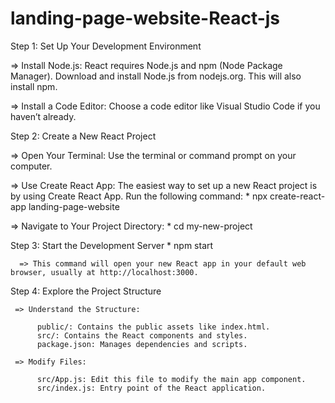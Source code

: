# landing-page-website-React-js

Step 1: Set Up Your Development Environment

 => Install Node.js: React requires Node.js and npm (Node Package Manager). Download and install Node.js from nodejs.org. This will also install npm.

 => Install a Code Editor: Choose a code editor like Visual Studio Code if you haven’t already.

 Step 2: Create a New React Project

  => Open Your Terminal: Use the terminal or command prompt on your computer.

  => Use Create React App: The easiest way to set up a new React project is by using Create React App. Run the following command:
      * npx create-react-app landing-page-website

   => Navigate to Your Project Directory:
      * cd my-new-project

Step 3: Start the Development Server
      * npm start

      => This command will open your new React app in your default web browser, usually at http://localhost:3000.

Step 4: Explore the Project Structure
      
     => Understand the Structure:

          public/: Contains the public assets like index.html.
          src/: Contains the React components and styles.
          package.json: Manages dependencies and scripts.

     => Modify Files:

          src/App.js: Edit this file to modify the main app component.
          src/index.js: Entry point of the React application.